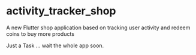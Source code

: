 # activity_tracker_shop

A new Flutter shop application based on tracking user activity and redeem coins to buy more products

Just a Task ... wait the whole app soon.
